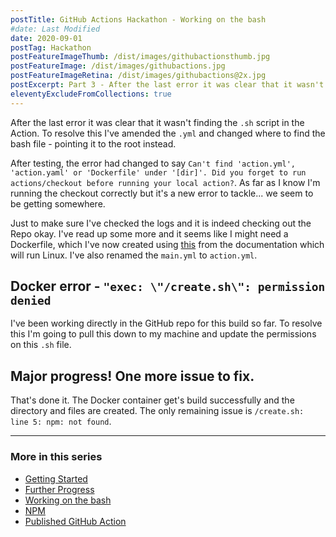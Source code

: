```yaml
---
postTitle: GitHub Actions Hackathon - Working on the bash
#date: Last Modified
date: 2020-09-01
postTag: Hackathon
postFeatureImageThumb: /dist/images/githubactionsthumb.jpg
postFeatureImage: /dist/images/githubactions.jpg
postFeatureImageRetina: /dist/images/githubactions@2x.jpg
postExcerpt: Part 3 - After the last error it was clear that it wasn't finding the `.sh` script in the Action. To resolve this I've amended the `.yml` and changed where to find the bash file - pointing it to the root instead. 
eleventyExcludeFromCollections: true
---
```


After the last error it was clear that it wasn't finding the `.sh` script in the Action. To resolve this I've amended the `.yml` and changed where to find the bash file - pointing it to the root instead. 

After testing, the error had changed to say `Can't find 'action.yml', 'action.yaml' or 'Dockerfile' under '[dir]'. Did you forget to run actions/checkout before running your local action?`. As far as I know I'm running the checkout correctly but it's a new error to tackle... we seem to be getting somewhere.

Just to make sure I've checked the logs and it is indeed checking out the Repo okay. I've read up some more and it seems like I might need a Dockerfile, which I've now created using [this](https://docs.github.com/en/actions/creating-actions/creating-a-docker-container-action) from the documentation which will run Linux. I've also renamed the `main.yml` to `action.yml`. 

## Docker error - `"exec: \"/create.sh\": permission denied`

I've been working directly in the GitHub repo for this build so far. To resolve this I'm going to pull this down to my machine and update the permissions on this `.sh` file.

## Major progress! One more issue to fix.

That's done it. The Docker container get's build successfully and the directory and files are created. The only remaining issue is `/create.sh: line 5: npm: not found`.

---

### More in this series

<div class="toc">
    <ul>
        <li><a href="/blog/github-actions-hackathon/getting-started/">Getting Started</a>
        <li><a href="/blog/github-actions-hackathon/further-progress/">Further Progress</a>
        <li class="toc__this"><a href="#">Working on the bash</a>
        <li><a href="/blog/github-actions-hackathon/npm/">NPM</a>
        <li><a href="/blog/github-actions-hackathon/create-eleventy-site-action/">Published GitHub Action</a>
    </ul>
</div>